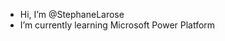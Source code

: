 - Hi, I’m @StephaneLarose
- I’m currently learning Microsoft Power Platform


<!---
- 👀 I’m interested in ...
- 💞️ I’m looking to collaborate on ...
- 📫 How to reach me ... 
StephaneLarose/StephaneLarose is a ✨ special ✨ repository because its `README.md` (this file) appears on your GitHub profile.
You can click the Preview link to take a look at your changes.
--->
